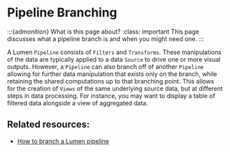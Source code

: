 # Pipeline Branching

:::{admonition} What is this page about?
:class: important
This page discusses what a pipeline branch is and when you might need one.
:::

A Lumen `Pipeline` consists of `Filters` and `Transforms`. These manipulations of the data are typically applied to a data `Source` to drive one or more visual outputs. However, a `Pipeline` can also branch off of another `Pipeline` allowing for further data manipulation that exists only on the branch, while retaining the shared computations up to that branching point. This allows for the creation of `Views` of the same underlying source data, but at different steps in data processing. For instance, you may want to display a table of filtered data alongside a view of aggregated data.

## Related resources:
* [How to branch a Lumen pipeline](../how_to/data_processing/branch_pipeline)
